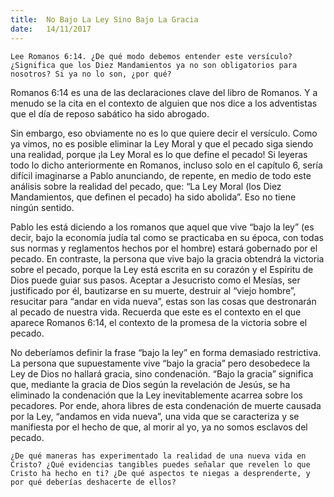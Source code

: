 ```yaml
---
title:  No Bajo La Ley Sino Bajo La Gracia
date:   14/11/2017
---
```


`Lee Romanos 6:14. ¿De qué modo debemos entender este versículo? ¿Significa que los Diez Mandamientos ya no son obligatorios para nosotros? Si ya no lo son, ¿por qué?`

Romanos 6:14 es una de las declaraciones clave del libro de Romanos. Y a menudo se la cita en el contexto de alguien que nos dice a los adventistas que el día de reposo sabático ha sido abrogado.

Sin embargo, eso obviamente no es lo que quiere decir el versículo. Como ya vimos, no es posible eliminar la Ley Moral y que el pecado siga siendo una realidad, porque ¡la Ley Moral es lo que define el pecado! Si leyeras todo lo dicho anteriormente en Romanos, incluso solo en el capítulo 6, sería difícil imaginarse a Pablo anunciando, de repente, en medio de todo este análisis sobre la realidad del pecado, que: “La Ley Moral (los Diez Mandamientos, que definen el pecado) ha sido abolida”. Eso no tiene ningún sentido.

Pablo les está diciendo a los romanos que aquel que vive “bajo la ley” (es decir, bajo la economía judía tal como se practicaba en su época, con todas sus normas y reglamentos hechos por el hombre) estará gobernado por el pecado. En contraste, la persona que vive bajo la gracia obtendrá la victoria sobre el pecado, porque la Ley está escrita en su corazón y el Espíritu de Dios puede guiar sus pasos. Aceptar a Jesucristo como el Mesías, ser justificado por él, bautizarse en su muerte, destruir al “viejo hombre”, resucitar para “andar en vida nueva”, estas son las cosas que destronarán al pecado de nuestra vida. Recuerda que este es el contexto en el que aparece Romanos 6:14, el contexto de la promesa de la victoria sobre el pecado.

No deberíamos definir la frase “bajo la ley” en forma demasiado restrictiva. La persona que supuestamente vive “bajo la gracia” pero desobedece la Ley de Dios no hallará gracia, sino condenación. “Bajo la gracia” significa que, mediante la gracia de Dios según la revelación de Jesús, se ha eliminado la condenación que la Ley inevitablemente acarrea sobre los pecadores. Por ende, ahora libres de esta condenación de muerte causada por la Ley, “andamos en vida nueva”, una vida que se caracteriza y se manifiesta por el hecho de que, al morir al yo, ya no somos esclavos del pecado.

`¿De qué maneras has experimentado la realidad de una nueva vida en Cristo? ¿Qué evidencias tangibles puedes señalar que revelen lo que Cristo ha hecho en ti? ¿De qué aspectos te niegas a desprenderte, y por qué deberías deshacerte de ellos?`